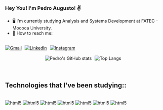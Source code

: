 ### Hey You! I'm Pedro Augusto! ✌️
- 🖥️ I'm currently studying Analysis and Systems Development at FATEC - Mococa University.
- 📧 How to reach me: 
</br>
<div style="display: flex; flex-direction: row; gap: 10px;">
        <a href="mailto:apedro.rp@gmail.com">
            <img src="https://img.shields.io/badge/Gmail-D14836?style=for-the-badge&logo=gmail&logoColor=white" alt="Gmail">
        <a href="https://www.linkedin.com/in/pedro-augusto-rocha-548b28110/">
            <img src="https://img.shields.io/badge/LinkedIn-0077B5?style=for-the-badge&logo=linkedin&logoColor=white" alt="LinkedIn">
        </a>
        <a href="https://www.instagram.com/apedrorocha/">
            <img src="https://img.shields.io/badge/Instagram-E4405F?style=for-the-badge&logo=instagram&logoColor=white" alt="Instagram">
        </a>
        </a>
        </br></br>
    </div>
<div style="display: flex; flex-direction: column; align-items: center;">
    <div style="display: flex; flex-direction: row; margin-bottom: 20px;">
        <img src="https://github-readme-stats.vercel.app/api?username=apedrodev1&show_icons=true&theme=dracula" alt="Pedro's GitHub stats" style="margin-right: 10px;">
        <img src="https://github-readme-stats.vercel.app/api/top-langs/?username=apedrodev1&langs_count=8" alt="Top Langs">
    </div>
</div>

</br>

## Technologies that I've been studying::

<div style="display: inline-block; gap: 20px;" ><br/>
<img align="center", alt = "html5" src="https://img.shields.io/badge/HTML5-E34F26?style=for-the-badge&logo=html5&logoColor=white">
<img align="center", alt = "html5" src="https://img.shields.io/badge/CSS3-1572B6?style=for-the-badge&logo=css3&logoColor=white">
<img align="center", alt = "html5" src="https://img.shields.io/badge/Bootstrap-563D7C?style=for-the-badge&logo=bootstrap&logoColor=white">
<img align="center", alt = "html5" src="https://img.shields.io/badge/JavaScript-F7DF1E?style=for-the-badge&logo=javascript&logoColor=black">
<img align="center", alt = "html5" src="https://img.shields.io/badge/Node.js-43853D?style=for-the-badge&logo=node.js&logoColor=white">
<img align="center", alt = "html5" src="https://img.shields.io/badge/Python-14354C?style=for-the-badge&logo=python&logoColor=white">
<img align="center", alt = "html5" src="https://img.shields.io/badge/C-00599C?style=for-the-badge&logo=c&logoColor=white">
</div>
